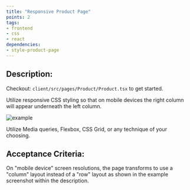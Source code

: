 ```yaml
---
title: "Responsive Product Page"
points: 2
tags: 
- frontend
- css
- react
dependencies:
- style-product-page
---
```


## Description:

Checkout: `client/src/pages/Product/Product.tsx` to get started.

Utilize responsive CSS styling so that on mobile devices the right column will appear underneath the left column.

![example](https://i.imgur.com/LEVgCdg.png)

Utilize Media queries, Flexbox, CSS Grid, or any technique of your choosing.

## Acceptance Criteria:

On "mobile device" screen resolutions, the page transforms to use a "column" layout instead of a "row" layout as shown in the example screenshot within the description.
